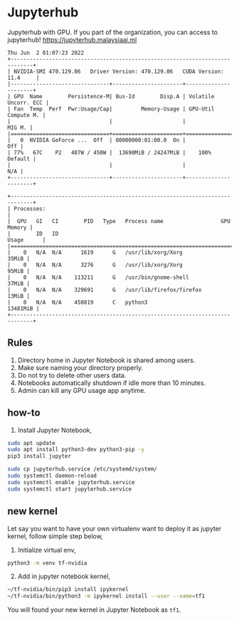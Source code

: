 # Jupyterhub
Jupyterhub with GPU. If you part of the organization, you can access to jupyterhub! https://jupyterhub.malaysiaai.ml

```text
Thu Jun  2 01:07:23 2022       
+-----------------------------------------------------------------------------+
| NVIDIA-SMI 470.129.06   Driver Version: 470.129.06   CUDA Version: 11.4     |
|-------------------------------+----------------------+----------------------+
| GPU  Name        Persistence-M| Bus-Id        Disp.A | Volatile Uncorr. ECC |
| Fan  Temp  Perf  Pwr:Usage/Cap|         Memory-Usage | GPU-Util  Compute M. |
|                               |                      |               MIG M. |
|===============================+======================+======================|
|   0  NVIDIA GeForce ...  Off  | 00000000:01:00.0  On |                  Off |
| 77%   67C    P2   407W / 450W |  13690MiB / 24247MiB |    100%      Default |
|                               |                      |                  N/A |
+-------------------------------+----------------------+----------------------+
                                                                               
+-----------------------------------------------------------------------------+
| Processes:                                                                  |
|  GPU   GI   CI        PID   Type   Process name                  GPU Memory |
|        ID   ID                                                   Usage      |
|=============================================================================|
|    0   N/A  N/A      1619      G   /usr/lib/xorg/Xorg                 35MiB |
|    0   N/A  N/A      3276      G   /usr/lib/xorg/Xorg                 95MiB |
|    0   N/A  N/A    113211      G   /usr/bin/gnome-shell               37MiB |
|    0   N/A  N/A    329691      G   /usr/lib/firefox/firefox           13MiB |
|    0   N/A  N/A    450819      C   python3                         13481MiB |
+-----------------------------------------------------------------------------+
```

## Rules

1. Directory home in Jupyter Notebook is shared among users.
2. Make sure naming your directory properly.
3. Do not try to delete other users data.
4. Notebooks automatically shutdown if idle more than 10 minutes.
5. Admin can kill any GPU usage app anytime.

## how-to

1. Install Jupyter Notebook,

```bash
sudo apt update
sudo apt install python3-dev python3-pip -y
pip3 install jupyter

sudo cp jupyterhub.service /etc/systemd/system/
sudo systemctl daemon-reload
sudo systemctl enable jupyterhub.service 
sudo systemctl start jupyterhub.service
```

## new kernel

Let say you want to have your own virtualenv want to deploy it as jupyter kernel, follow simple step below,

1. Initialize virtual env,

```bash
python3 -m venv tf-nvidia
```

2. Add in jupyter notebook kernel,

```bash
~/tf-nvidia/bin/pip3 install ipykernel
~/tf-nvidia/bin/python3 -m ipykernel install --user --name=tf1
```

You will found your new kernel in Jupyter Notebook as `tf1`.
